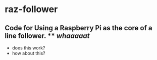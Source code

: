 # raz-follower
Code for Using a Raspberry Pi as the core of a line follower.
** ___whaaaaat___
---
* does this work?
* how about this?
